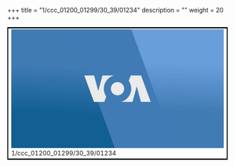 +++
title = "1/ccc_01200_01299/30_39/01234"
description = ""
weight = 20
+++

<table style="border:2px solid black;max-width:800px;max-height:800px;" 
><tr><td>
<img class="center-fit-jpg"
src="/jpg_/aaa_20190430_NxaOmWaI8sI_01233.jpg">
1/ccc_01200_01299/30_39/01234
</img></td></tr></table>
